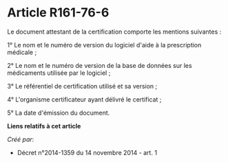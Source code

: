 # Article R161-76-6

Le document attestant de la certification comporte les mentions suivantes : 

1° Le nom et le numéro de version du logiciel d'aide à la prescription médicale ; 

2° Le nom et le numéro de version de la base de données sur les médicaments utilisée par le logiciel ; 

3° Le référentiel de certification utilisé et sa version ; 

4° L'organisme certificateur ayant délivré le certificat ; 

5° La date d'émission du document.

**Liens relatifs à cet article**

_Créé par_:

  - Décret n°2014-1359 du 14 novembre 2014 - art. 1
